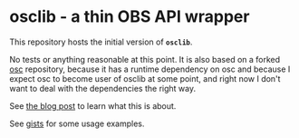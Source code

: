 osclib - a thin OBS API wrapper
===============================

This repository hosts the initial version of __`osclib`__.

No tests or anything reasonable at this point. It is also based on a forked
[osc](https://github.com/openSUSE/osc) repository, because it has a runtime dependency
on osc and because I expect osc to become user of osclib at some point,
and right now I don't want to deal with the dependencies the right way.

See [the blog post](https://matejcik.blogspot.cz/2017/08/scripting-open-build-service-from.html)
to learn what this is about.

See [gists](https://gist.github.com/matejcik/99c0180e7d7614a0601db2b993f013f6)
for some usage examples.
